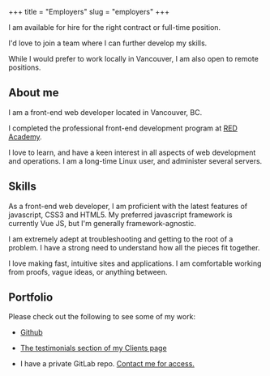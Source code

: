 +++
title = "Employers"
slug = "employers"
+++

I am available for hire for the right contract or full-time position.

I'd love to join a team where I can further develop my skills.

While I would prefer to work locally in Vancouver, I am also open to remote positions.

## About me

I am a front-end web developer located in Vancouver, BC.

I completed the professional front-end development program at <a href="https://redacademy.com" target="_blank">RED Academy</a>.

I love to learn, and have a keen interest in all aspects of web development and operations. I am a long-time Linux user, and <span title="Including this one! NGINX + Let's Encrypt on Ubuntu 16.04">administer several servers.</span>

## Skills

As a front-end web developer, I am proficient with the latest features of javascript, CSS3 and HTML5. My preferred javascript framework is currently Vue JS, but I'm generally framework-agnostic.

I am extremely adept at troubleshooting and getting to the root of a problem. I have a strong need to understand how all the pieces fit together.

I love making fast, intuitive sites and applications. I am comfortable working from proofs, vague ideas, or anything between.


## Portfolio

Please check out the following to see some of my work:

* <a href="https://github.com/jeremy21212121" target="_blank">Github</a>

* [The testimonials section of my Clients page](/clients#testimonials)

* I have a private GitLab repo. <a id="email" href="#">Contact me for access.</a>
